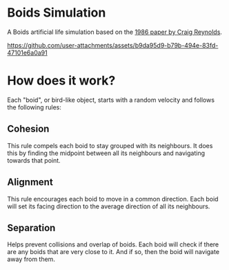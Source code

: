 # Boids Simulation

A Boids artificial life simulation based on the [1986 paper by Craig Reynolds](https://www.red3d.com/cwr/boids/).

https://github.com/user-attachments/assets/b9da95d9-b79b-494e-83fd-47101e6a0a91

# How does it work?
Each "boid", or bird-like object, starts with a random velocity and follows the following rules:

## Cohesion
This rule compels each boid to stay grouped with its neighbours. It does this by finding the midpoint between all its neighbours and navigating towards that point.

## Alignment
This rule encourages each boid to move in a common direction. Each boid will set its facing direction to the average direction of all its neighbours.

## Separation
Helps prevent collisions and overlap of boids. Each boid will check if there are any boids that are very close to it. And if so, then the boid will navigate away from them.
